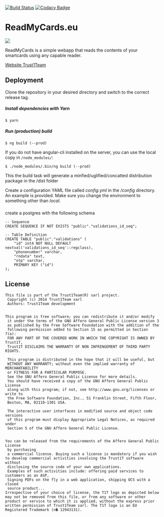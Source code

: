 [![Build Status](https://travis-ci.org/Trust1Team/readmycards-webapp-ng.svg?branch=master)](https://travis-ci.org/Trust1Team/readmycards-webapp-ng) [![Codacy Badge](https://api.codacy.com/project/badge/Grade/2678697a03074ac986ea89f50d424bac)](https://www.codacy.com/app/Trust1Team/readmycards-webapp-ng?utm_source=github.com&amp;utm_medium=referral&amp;utm_content=Trust1Team/readmycards-webapp-ng&amp;utm_campaign=Badge_Grade)


# ReadMyCards.eu
[![][t1t-logo]][Trust1Team-url]

ReadMyCards is a simple webapp that reads the contents of your smartcards using any capable reader.

[Website Trust1Team][Trust1Team-url]

## Deployment
Clone the repository in your desired directory and switch to the correct release tag.

##### Install dependencies with Yarn
```ssh
$ yarn
```

##### Run (production) build
```ssh
$ ng build (--prod)
```

If you do not have angular-cli installed on the server, you can use the local copy in `/node_modules/`:
```ssh
$ ./node_modules/.bin/ng build (--prod)
```

This the build task will generate a minfied/uglified/concatted distribution package in the /dist folder

Create a configuration YAML file called *config.yml* in the */config* directory. An example is provided. Make sure you change the environment to something other than *local*.

###
create a postgres with the following schema
```ssh
-- Sequence
CREATE SEQUENCE IF NOT EXISTS "public"."validations_id_seq";

-- Table Definition
CREATE TABLE "public"."validations" (
    "id" int4 NOT NULL DEFAULT nextval('validations_id_seq'::regclass),
    "phonenumber" varchar,
    "rndata" text,
    "otp" varchar,
    PRIMARY KEY ("id")
);
```

## License

```
This file is part of the Trust1Team(R) sarl project.
 Copyright (c) 2014 Trust1Team sarl
 Authors: Trust1Team development

 
This program is free software; you can redistribute it and/or modify
 it under the terms of the GNU Affero General Public License version 3
 as published by the Free Software Foundation with the addition of the
 following permission added to Section 15 as permitted in Section 7(a):
 FOR ANY PART OF THE COVERED WORK IN WHICH THE COPYRIGHT IS OWNED BY Trust1T,
 Trust1T DISCLAIMS THE WARRANTY OF NON INFRINGEMENT OF THIRD PARTY RIGHTS.

 This program is distributed in the hope that it will be useful, but
 WITHOUT ANY WARRANTY; without even the implied warranty of MERCHANTABILITY
 or FITNESS FOR A PARTICULAR PURPOSE.
 See the GNU Affero General Public License for more details.
 You should have received a copy of the GNU Affero General Public License
 along with this program; if not, see http://www.gnu.org/licenses or write to
 the Free Software Foundation, Inc., 51 Franklin Street, Fifth Floor,
 Boston, MA, 02110-1301 USA.

 The interactive user interfaces in modified source and object code versions
 of this program must display Appropriate Legal Notices, as required under
 Section 5 of the GNU Affero General Public License.

 
You can be released from the requirements of the Affero General Public License
 by purchasing
 a commercial license. Buying such a license is mandatory if you wish to develop commercial activities involving the Trust1T software without
 disclosing the source code of your own applications.
 Examples of such activities include: offering paid services to customers as an ASP,
 Signing PDFs on the fly in a web application, shipping OCS with a closed
 source product...
Irrespective of your choice of license, the T1T logo as depicted below may not be removed from this file, or from any software or other product or service to which it is applied, without the express prior written permission of Trust1Team sarl. The T1T logo is an EU Registered Trademark (n� 12943131).
```

[Trust1Team-url]: http://trust1team.com
[t1t-logo]: http://imgur.com/lukAaxx.png
[rmc-confluence-deployment-guide]: https://trust1t.atlassian.net/wiki/display/NPAPI/Deployment+-+ReadMyCards.eu
